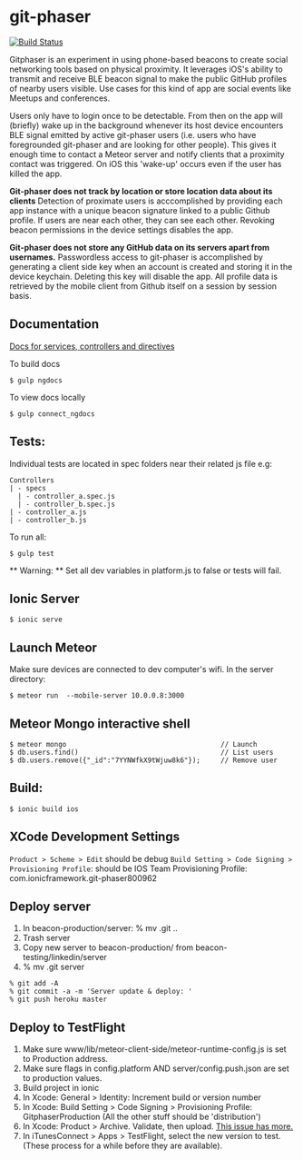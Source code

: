 # git-phaser

[![Build Status](https://travis-ci.org/git-phaser/git-phaser.svg?branch=master)](https://travis-ci.org/git-phaser/git-phaser)

Gitphaser is an experiment in using phone-based beacons to create social networking tools based on physical proximity. It leverages iOS's ability to transmit and receive BLE beacon signal to make the public GitHub profiles of nearby users visible. Use cases for this kind of app are social events like Meetups and conferences. 

Users only have to login once to be detectable. From then on the app will (briefly) wake up in the background whenever its host device encounters BLE signal emitted by active git-phaser users (i.e. users who have foregrounded git-phaser and are looking for other people). This gives it enough time to contact a Meteor server and notify clients that a proximity contact was triggered. On iOS this 'wake-up' occurs even if the user has killed the app. 

**Git-phaser does not track by location or store location data about its clients** Detection of proximate users is acccomplished by providing each app instance with a unique beacon signature linked to a public Github profile. If users are near each other, they can see each other. Revoking beacon permissions in the device settings disables the app. 

**Git-phaser does not store any GitHub data on its servers apart from usernames.** Passwordless access to git-phaser is accomplished by generating a client side key when an account is created and storing it in the device keychain. Deleting this key will disable the app. All profile data is retrieved by the mobile client from Github itself on a session by session basis.    

## Documentation
[Docs for services, controllers and directives](https://git-phaser.github.io/git-phaser)

To build docs
```
$ gulp ngdocs
```

To view docs locally
```
$ gulp connect_ngdocs
```

## Tests: 
Individual tests are located in spec folders near their related js file e.g:

```
Controllers
| - specs
  | - controller_a.spec.js
  | - controller_b.spec.js
| - controller_a.js
| - controller_b.js
```

To run all:
```
$ gulp test
```
** Warning: ** Set all dev variables in platform.js to false or tests will fail. 
## Ionic Server
```
$ ionic serve
```

## Launch Meteor
Make sure devices are connected to dev computer's wifi. In the server directory:
```
$ meteor run  --mobile-server 10.0.0.8:3000
```

## Meteor Mongo interactive shell
```
$ meteor mongo                                      // Launch
$ db.users.find()                                   // List users
$ db.users.remove({"_id":"7YYNWfkX9tWjuw8k6"});     // Remove user
```
## Build:

```
$ ionic build ios
```

## XCode Development Settings
```Product > Scheme > Edit``` should be debug
```Build Setting > Code Signing > Provisioning Profile```: should be IOS Team Provisioning Profile: com.ionicframework.git-phaser800962

## Deploy server 
1. In beacon-production/server: % mv .git ..
2. Trash server
3. Copy new server to beacon-production/ from beacon-testing/linkedin/server
4. % mv .git server

```
% git add -A
% git commit -a -m 'Server update & deploy: '
% git push heroku master
```

## Deploy to TestFlight
1. Make sure www/lib/meteor-client-side/meteor-runtime-config.js is set to Production address.
2. Make sure flags in config.platform AND server/config.push.json are set to production values.
3. Build project in ionic
4. In Xcode: General > Identity: Increment build or version number
5. In Xcode: Build Setting > Code Signing > Provisioning Profile: GitphaserProduction (All the other stuff should be 'distribution')
6. In Xcode: Product > Archive. Validate, then upload. [This issue has more.](https://github.com/cgewecke/beacon-testing/issues/36)
7. In iTunesConnect > Apps > TestFlight, select the new version to test. (These process for a while before they are available). 